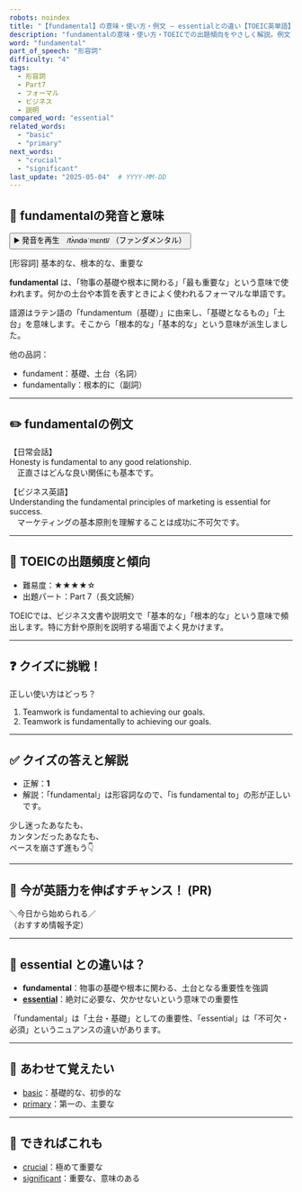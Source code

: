 ```yaml
---
robots: noindex
title: "【fundamental】の意味・使い方・例文 ― essentialとの違い【TOEIC英単語】"
description: "fundamentalの意味・使い方・TOEICでの出題傾向をやさしく解説。例文・クイズ付きでessentialとの違いもわかりやすく学べます。"
word: "fundamental"
part_of_speech: "形容詞"
difficulty: "4"
tags:
  - 形容詞
  - Part7
  - フォーマル
  - ビジネス
  - 説明
compared_word: "essential"
related_words:
  - "basic"
  - "primary"
next_words:
  - "crucial"
  - "significant"
last_update: "2025-05-04"  # YYYY-MM-DD
---
```


## 🔰 fundamentalの発音と意味

<button class="play-audio" onclick="playTTS('fundamental')">
  <span class="play-audio-main">
    ▶️ 発音を再生　/fʌ̀ndəˈmɛntl/
  </span>
  <span class="play-audio-sub">
    （ファンダメンタル）
  </span>
</button>

[形容詞] 基本的な、根本的な、重要な

**fundamental** は、「物事の基礎や根本に関わる」「最も重要な」という意味で使われます。何かの土台や本質を表すときによく使われるフォーマルな単語です。

語源はラテン語の「fundamentum（基礎）」に由来し、「基礎となるもの」「土台」を意味します。そこから「根本的な」「基本的な」という意味が派生しました。

他の品詞：  
- fundament：基礎、土台（名詞）
- fundamentally：根本的に（副詞）

---

## ✏️ fundamentalの例文

【日常会話】  
Honesty is fundamental to any good relationship.  
　正直さはどんな良い関係にも基本です。

【ビジネス英語】  
Understanding the fundamental principles of marketing is essential for success.  
　マーケティングの基本原則を理解することは成功に不可欠です。

---

## 🎯 TOEICの出題頻度と傾向

- 難易度：★★★★☆
- 出題パート：Part 7（長文読解）

TOEICでは、ビジネス文書や説明文で「基本的な」「根本的な」という意味で頻出します。特に方針や原則を説明する場面でよく見かけます。

---

## ❓ クイズに挑戦！

正しい使い方はどっち？

1. Teamwork is fundamental to achieving our goals.  
2. Teamwork is fundamentally to achieving our goals.

---

## ✅ クイズの答えと解説

- 正解：**1**
- 解説：「fundamental」は形容詞なので、「is fundamental to」の形が正しいです。

少し迷ったあなたも、  
カンタンだったあなたも、  
ペースを崩さず進もう👇️

---

## 🚀 今が英語力を伸ばすチャンス！ (PR)

<div class="info-center">
＼今日から始められる／<br>  
（おすすめ情報予定）
</div>

---

## 🤔  essential との違いは？

- **fundamental**：物事の基礎や根本に関わる、土台となる重要性を強調
- **[essential](/word/essential/)**：絶対に必要な、欠かせないという意味での重要性

「fundamental」は「土台・基礎」としての重要性、「essential」は「不可欠・必須」というニュアンスの違いがあります。

---

## 🧩 あわせて覚えたい

- [basic](/word/basic/)：基礎的な、初歩的な
- [primary](/word/primary/)：第一の、主要な

---

## 📖 できればこれも

- [crucial](/word/crucial/)：極めて重要な
- [significant](/word/significant/)：重要な、意味のある

<!-- cvid: aid18_bid10 -->

